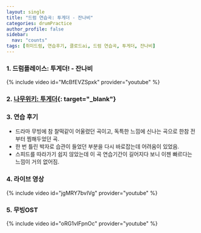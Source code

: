 ```yaml
---
layout: single
title: "드럼 연습곡: 투게더 - 잔나비"
categories: drumPractice
author_profile: false
sidebar:
  nav: "counts"
tags: [취미드럼, 연습후기, 클로드ai, 드럼 연습곡, 투게더, 잔나비]
---
```


### 1. 드럼플레이스: 투게더! - 잔나비

{% include video id="McBfEVZSpxk" provider="youtube" %}


### 2. [나무위키: 투게더](https://namu.wiki/w/%ED%88%AC%EA%B2%8C%EB%8D%94!){: target="_blank"}

### 3. 연습 후기

- 드라마 무빙에 참 찰떡같이 어울렸던 곡이고, 독특한 느낌에 신나는 곡으로 한참 전부터 찜해두었던 곡.
- 한 번 틀린 박자로 습관이 들었던 부분을 다시 바로잡는데 어려움이 있었음.
- 스피드를 따라가기 쉽지 않았는데 이 곡 연습기간이 길어지다 보니 이젠 빠르다는 느낌이 거의 없어짐.

### 4. 라이브 영상

{% include video id="jgMRY7bvIVg" provider="youtube" %}

### 5. 무빙OST

{% include video id="oRG1vIFpnOc" provider="youtube" %}
